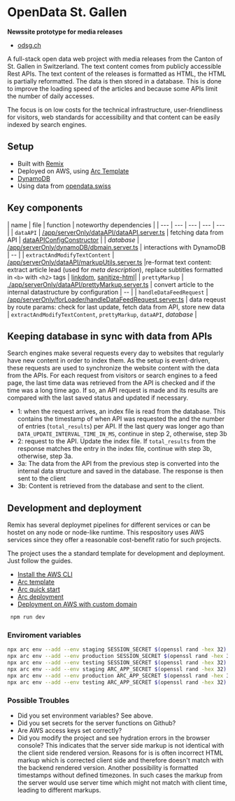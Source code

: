 # OpenData St. Gallen

**Newssite prototype for media releases**

- [odsg.ch](https://odsg.ch)

A full-stack open data web project with media releases from the Canton of St. Gallen in Switzerland. The text content comes from publicly accessible Rest APIs. The text content of the releases is formatted as HTML, the HTML is partially reformatted. The data is then stored in a database. This is done to improve the loading speed of the articles and because some APIs limit the number of daily accesses. 

The focus is on low costs for the technical infrastructure, user-friendliness for visitors, web standards for accessibility and that content can be easily indexed by search engines.


## Setup

- Built with [Remix](https://github.com/remix-run)
- Deployed on AWS, using [Arc Template](https://github.com/remix-run/remix/tree/main/templates/classic-remix-compiler/arc)
- [DynamoDB](https://aws.amazon.com/dynamodb/)
- Using data from [opendata.swiss](https://opendata.swiss)



## Key components

| name | file | function | noteworthy dependencies | 
| --- | --- | --- | --- | --- |
| `dataAPI` | [/app/serverOnly/dataAPI/dataAPI.server.ts](./app/serverOnly/dataAPI/dataAPI.server.ts) | fetching data from API | [dataAPIConfigConstructor](./app/serverOnly/dataAPI/dataAPIConfigConstructor.server.ts) |
| *database* | [/app/serverOnly/dynamoDB/dbmain.server.ts](./app/serverOnly/dynamoDB/dbmain.server.ts) | interactions with DynamoDB | -- |
| `extractAndModifyTextContent` | [/app/serverOnly/dataAPI/markupUtils.server.ts](./app/serverOnly/dataAPI/markupUtils.server.ts) |re-format text content: extract article lead (used for *meta description*), replace subtitles formatted in `<b>` with `<h2>` tags |  [linkdom](https://github.com/linkdom/linkdom), [sanitize-html](https://github.com/apostrophecms/sanitize-html)|
| `prettyMarkup` | [./app/serverOnly/dataAPI/prettyMarkup.server.ts](./app/serverOnly/dataAPI/prettyMarkup.server.ts) | convert article to the internal datastructure by configuration | -- |
| `handleDataFeedRequest` | [/app/serverOnly/forLoader/handleDataFeedRequest.server.ts](./app/serverOnly/forLoader/handleDataFeedRequest.server.ts) | data reqeust by route params: check for last update, fetch data from API, store new data | `extractAndModifyTextContent`,  `prettyMarkup`,  `dataAPI`,  *database* |


## Keeping database in sync with data from APIs

Search engines make several requests every day to websites that regularly have new content in order to index them. As the setup is event-driven, these requests are used to synchronize the website content with the data from the APIs. For each request from visitors or search engines to a feed page, the last time data was retrieved from the API is checked and if the time was a long time ago. If so, an API request is made and its results are compared with the last saved status and updated if necessary.

- 1: when the request arrives, an index file is read from the database. This contains the timestamp of when API was requested the and the number of entries (`total_results`) per API. If the last query was longer ago than `DATA_UPDATE_INTERVAL_TIME_IN_MS`, continue in step 2, otherwise, step 3b
- 2: request to the API. Update the index file. If `total_results` from the response matches the entry in the index file, continue with step 3b, otherwise, step 3a.
- 3a: The data from the API from the previous step is converted into the internal data structure and saved in the database. The response is then sent to the client
- 3b: Content is retrieved from the database and sent to the client.


## Development and deployment

Remix has several deploymet pipelines for different services or can be hostet on any node or node-like runtime. This respository uses AWS services since they offer a reasonable cost-benefit ratio for such projects. 

The project uses the a standard template for development and deployment. Just follow the guides.
- [Install the AWS CLI](https://docs.aws.amazon.com/cli/latest/userguide/install-cliv2.html)
- [Arc template](https://github.com/remix-run/remix/tree/main/templates/classic-remix-compiler/arc)
- [Arc quick start](https://arc.codes/docs/en/get-started/quickstart)
- [Arc deployment](https://arc.codes/docs/en/reference/cli/deploy)
- [Deployment on AWS with custom domain](https://arc.codes/docs/en/guides/domains/registrars/route53-and-cloudfront)


```sh
 npm run dev
```

### Enviroment variables

```sh
npx arc env --add --env staging SESSION_SECRET $(openssl rand -hex 32)
npx arc env --add --env production SESSION_SECRET $(openssl rand -hex 32)
npx arc env --add --env testing SESSION_SECRET $(openssl rand -hex 32)
npx arc env --add --env staging ARC_APP_SECRET $(openssl rand -hex 32)
npx arc env --add --env production ARC_APP_SECRET $(openssl rand -hex 32)
npx arc env --add --env testing ARC_APP_SECRET $(openssl rand -hex 32)
```

### Possible Troubles

- Did you set environment variables? See above.
- Did you set secrets for the server functions on Github?
- Are AWS access keys set correctly?
- Did you modify the project and see hydration errors in the browser console? This indicates that the server side markup is not identical with the client side rendered version. Reasons for is is often incorrect HTML markup which is corrected client side and therefore doesn't match with the backend rendered version. Another possibility is formatted timestamps without defined timezones. In such cases the markup from the server would use server time which might not match with client time, leading to different markups.


